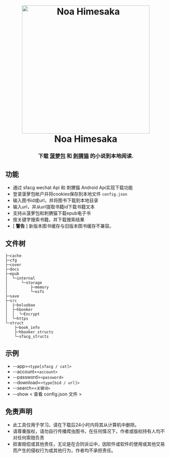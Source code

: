<h1 align="center">
  <img src="./81841388.png" width="400" height='' alt="Noa Himesaka">
  <br>Noa Himesaka<br>  
</h1>
<h3 align="center">
    下载 <a href="https://book.sfacg.com/">菠萝包</a> 和 
    <a href="https://app.hbooker.com/">刺猬猫</a> 的小说到本地阅读. 

</h3> 
 
## **功能**
- 通过 sfacg wechat Api 和 刺猬猫 Android Api实现下载功能
- 登录菠萝包帐户并将cookies保存到本地文件 ```config.json```
- 输入图书id或url，并将图书下载到本地目录
- 输入url，并从url提取书籍id下载书籍文本
- 支持从菠萝包和刺猬猫下载epub电子书
- 按关键字搜索书籍，并下载搜索结果
- [ **警告** ] 新版本图书缓存与旧版本图书缓存不兼容。

## **文件树**
``` 
├─cache
├─cfg
├─cover
├─docs
├─epub
│  └─internal
│      └─storage
│          ├─memory
│          └─osfs
├─save
├─src
│  ├─boluobao
│  ├─hbooker
│  │  └─Encrypt
│  └─https
└─struct
    ├─book_info
    ├─hbooker_structs
    └─sfacg_structs
```
## **示例**

- --app=```<type[sfacg / cat]>```
- --account=```<account>```
- --password=```<password>```
- --download=```<type[bid / url]>```
- --search=```<关键词>```
- --show  < 查看 config.json 文件 >

## **免责声明**
- 此工具仅用于学习。请在下载后24小时内将其从计算机中删除。 
- 请尊重版权，请勿自行传播爬虫图书，在任何情况下，作者或版权持有人均不对任何索赔负责 
- 损害赔偿或其他责任，无论是在合同诉讼中，因软件或软件的使用或其他交易而产生的侵权行为或其他行为，作者均不承担责任。

 
